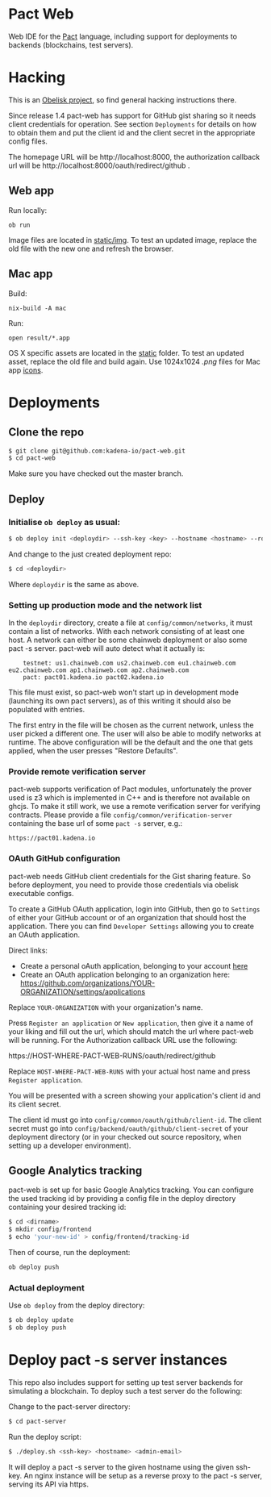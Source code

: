 # Pact Web

Web IDE for the [Pact](https://pact-language.readthedocs.io/en/latest/) language, including support for deployments to backends (blockchains, test servers).

# Hacking

This is an [Obelisk project](https://github.com/obsidiansystems/obelisk), so find general hacking instructions there.

Since release 1.4 pact-web has support for GitHub gist sharing so it needs client credentials for operation. See section `Deployments` for details on how to obtain them and put the client id and the client secret in the appropriate config files.

The homepage URL will be http://localhost:8000, the authorization callback url will be http://localhost:8000/oauth/redirect/github .

## Web app
Run locally:
```shell
ob run
```
Image files are located in [static/img](./static/img). To test an updated image, replace the old file with the new one and refresh the browser.

## Mac app
Build:
```shell
nix-build -A mac
```

Run:
```shell
open result/*.app
```
OS X specific assets are located in the [static](./mac/static) folder. To test an updated asset, replace the old file and build again. Use 1024x1024 *.png* files for Mac app [icons](./mac/static/icons).

# Deployments

## Clone the repo

```bash
$ git clone git@github.com:kadena-io/pact-web.git
$ cd pact-web
```
Make sure you have checked out the master branch.

## Deploy

### Initialise `ob deploy` as usual:

```bash
$ ob deploy init <deploydir> --ssh-key <key> --hostname <hostname> --route <URI> --admin-email <email>
```

And change to the just created deployment repo:

```bash
$ cd <deploydir>
```

Where `deploydir` is the same as above.

### Setting up production mode and the network list

In the `deploydir` directory, create a file at `config/common/networks`, it must contain a list of networks. With each network consisting of at least one host. A network can either be some chainweb deployment or also some pact -s server. pact-web will auto detect what it actually is:

```
    testnet: us1.chainweb.com us2.chainweb.com eu1.chainweb.com eu2.chainweb.com ap1.chainweb.com ap2.chainweb.com
    pact: pact01.kadena.io pact02.kadena.io
```

This file must exist, so pact-web won't start up in development mode (launching its own pact servers), as of this writing it should also be populated with entries.

The first entry in the file will be chosen as the current network, unless the user picked a different one. The user will also be able to modify networks at runtime. The above configuration will be the default and the one that gets applied, when the user presses "Restore Defaults".

### Provide remote verification server

pact-web supports verification of Pact modules, unfortunately the prover used is z3 which is implemented in C++ and is therefore not available on ghcjs. To make it still work, we use a remote verification server for verifying contracts. Please provide a file `config/common/verification-server` containing the base url of some `pact -s` server, e.g.:

```
https://pact01.kadena.io

```

### OAuth GitHub configuration

pact-web needs GitHub client credentials for the Gist sharing feature. So before deployment, you need to provide those credentials via obelisk executable configs.

To create a GitHub OAuth application, login into GitHub, then go to `Settings` of either your GitHub account or of an organization that should host the application. There you can find `Developer Settings` allowing you to create an OAuth application.

Direct links:

- Create a personal oAuth application, belonging to your account [here](https://github.com/settings/developers)
- Create an OAuth application belonging to an organization here: https://github.com/organizations/YOUR-ORGANIZATION/settings/applications

Replace `YOUR-ORGANIZATION` with your organization's name.

Press `Register an application` or `New application`, then give it a name of your liking and fill out the url, which should match the url where pact-web will be running. For the Authorization callback URL use the following:

https://HOST-WHERE-PACT-WEB-RUNS/oauth/redirect/github


Replace `HOST-WHERE-PACT-WEB-RUNS` with your actual host name and press `Register application`.

You will be presented with a screen showing your application's client id and its client secret.

The client id must go into `config/common/oauth/github/client-id`. The client secret must go into `config/backend/oauth/github/client-secret` of your deployment directory (or in your checked out source repository, when setting up a developer environment).

## Google Analytics tracking

pact-web is set up for basic Google Analytics tracking. You can configure the used tracking id by providing a config file in the deploy directory containing your desired tracking id:

```bash
$ cd <dirname>
$ mkdir config/frontend
$ echo 'your-new-id' > config/frontend/tracking-id
```

Then of course, run the deployment:

```bash
ob deploy push
```

### Actual deployment

Use `ob deploy` from the deploy directory:

```bash
$ ob deploy update
$ ob deploy push
```

# Deploy pact -s server instances

This repo also includes support for setting up test server backends for
simulating a blockchain. To deploy such a test server do the following:

Change to the pact-server directory:

```bash
$ cd pact-server
```

Run the deploy script:

```bash
$ ./deploy.sh <ssh-key> <hostname> <admin-email>
```

It will deploy a pact -s server to the given hostname using the given ssh-key.
An nginx instance will be setup as a reverse proxy to the pact -s server,
serving its API via https.
